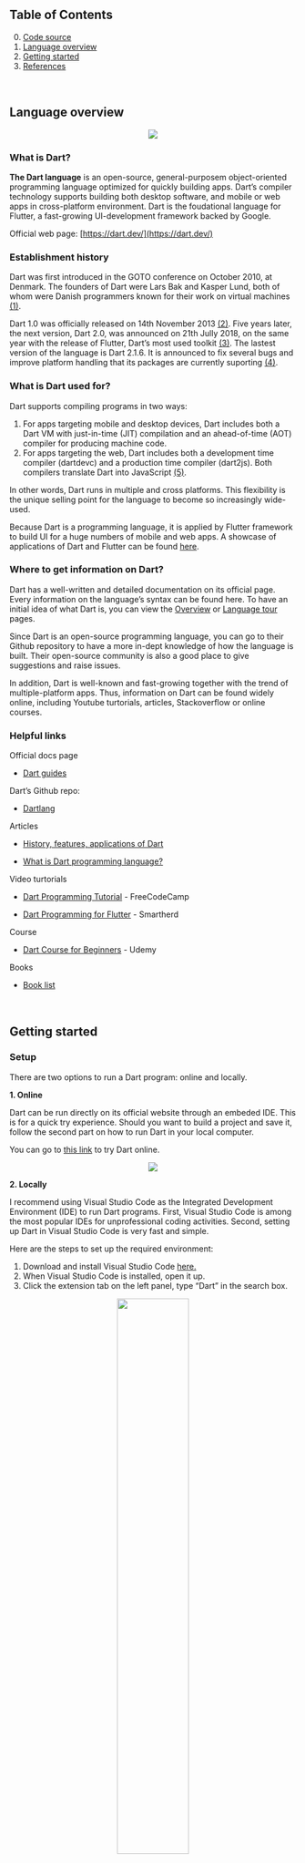## Table of Contents
0. [Code source](https://github.com/tnlong311/dart-cs308/blob/main/documents/1_hello.dart)
1. [Language overview](#overview)
2. [Getting started](#started)
3. [References](#references)

<br />

## **Language overview** <a name="overview"></a>

<p align="center">
    <img src="https://user-images.githubusercontent.com/69509154/155894883-09a305c4-c566-451c-a5c6-87ea41d7b91f.png">
</p>

### **What is Dart?**

**The Dart language** is an open-source, general-purposem object-oriented programming language optimized for quickly building apps. Dart’s compiler technology supports building both desktop software, and mobile or web apps in cross-platform environment. Dart is the foudational language for Flutter, a fast-growing UI-development framework backed by Google. 

Official web page: [https://dart.dev/](https://dart.dev/)

### **Establishment history**

Dart was first introduced in the GOTO conference on October 2010, at Denmark. The founders of Dart were Lars Bak and Kasper Lund, both of whom were  Danish programmers known for their work on virtual machines [(1)](#1).

Dart 1.0 was officially released on 14th November 2013 [(2)](#2). Five years later, the next version, Dart 2.0, was announced on 21th Jully 2018, on the same year with the release of Flutter, Dart’s most used toolkit [(3)](#3). The lastest version of the language is Dart 2.1.6. It is announced to fix several bugs and improve platform handling that its packages are currently suporting [(4)](#4).

### What is Dart used for?

Dart supports compiling programs in two ways:

1. For apps targeting mobile and desktop devices, Dart includes both a Dart VM with just-in-time (JIT) compilation and an ahead-of-time (AOT) compiler for producing machine code.
2. For apps targeting the web, Dart includes both a development time compiler (dartdevc) and a production time compiler (dart2js). Both compilers translate Dart into JavaScript [(5)](#5). 

In other words, Dart runs in multiple and cross platforms. This flexibility is the unique selling point for the language to become so increasingly wide-used. 

Because Dart is a programming language, it is applied by Flutter framework to build UI for a huge numbers of mobile and web apps. A showcase of applications of Dart and Flutter can be found [here](https://flutter.dev/showcase). 

### Where to get information on Dart?

Dart has a well-written and detailed documentation on its official page. Every information on the language’s syntax can be found here. To have an initial idea of what Dart is, you can view the [Overview](https://dart.dev/overview) or [Language tour](https://dart.dev/guides/language/language-tour) pages.

Since Dart is an open-source programming language, you can go to their Github repository to have a more in-dept knowledge of how the language is built. Their open-source community is also a good place to give suggestions and raise issues. 

In addition, Dart is well-known and fast-growing together with the trend of multiple-platform apps. Thus, information on Dart can be found widely online, including Youtube turtorials, articles, Stackoverflow or online courses. 

### Helpful links

Official docs page

- [Dart guides](https://dart.dev/guides)

Dart’s Github repo:

- [Dartlang](https://github.com/dart-lang) 

Articles

- [History, features, applications of Dart](https://www.answersjet.com/2021/06/dart-programming-language-history-features-applications-why-should-learn.html)

- [What is Dart programming language?](https://inlab.fib.upc.edu/en/blog/what-dart-programming-language)

Video turtorials

- [Dart Programming Tutorial](https://www.youtube.com/watch?v=Ej_Pcr4uC2Q) - FreeCodeCamp

- [Dart Programming for Flutter](https://www.youtube.com/watch?v=5rtujDjt50I&list=PLlxmoA0rQ-LyHW9voBdNo4gEEIh0SjG-q) - Smartherd

Course

- [Dart Course for Beginners](https://www.udemy.com/course/dartlang/) - Udemy 

Books 

- [Book list](https://dart.dev/resources/books) 

<br />

## **Getting started** <a name="started"></a>

### **Setup**

There are two options to run a Dart program: online and locally. 

**1. Online**

Dart can be run directly on its official website through an embeded IDE. This is for a quick try experience. Should you want to build a project and save it, follow the second part on how to run Dart in your local computer. 

You can go to [this link](https://dart.dev/#try-dart) to try Dart online.

<p align="center">
    <img src="https://user-images.githubusercontent.com/69509154/155894968-ffc535d9-fadf-4082-8634-28179514e57e.png">
</p>



**2. Locally**

I recommend using Visual Studio Code as the Integrated Development Environment (IDE) to run Dart programs. First, Visual Studio Code is among the most popular IDEs for unprofessional coding activities. Second, setting up Dart in Visual Studio Code is very fast and simple. 

Here are the steps to set up the required environment: 

1. Download and install Visual Studio Code [here.](https://code.visualstudio.com/updates/v1_64)
2. When Visual Studio Code is installed, open it up. 
3. Click the extension tab on the left panel, type “Dart” in the search box. 

<p align="center">
    <img width="50%" src="https://user-images.githubusercontent.com/69509154/155895030-1f083a1f-8993-403d-929c-5a44db071e8d.png">
</p>

4. Click on the Dart icon. Then click “Install”.

<p align="center">
    <img src="https://user-images.githubusercontent.com/69509154/155895068-33e0b0bd-81a0-4aa0-8d19-9d98deaf1388.png">
</p>

Now Visual Studio Code is all set to write and run Dart programs! The process is just as simple as that!

If you choose any IDE that does not include Dart intergration, please install Dart SDK directly on your computer. Detailed turtorial can be found [here.](https://dart.dev/get-dart)

### **Write your first "Hello world!" program in Dart**

Dart is insprired by some of the most popular programming languages, such as C, Java and Javascript. Therefore, if you have a bit of coding experience, you might find here and there in a Dart program something very similar to what you have known. 

Here are the steps to create and run your first “Hello world!” program:

1. On Visual Studio Code, create a new file named “hello.dart”. The tail “.dart” is to recognize Dart programs. 
2. Write the program as follows:
    
<p align="center">
    <img src="https://user-images.githubusercontent.com/69509154/155895089-3c7aec28-c8d2-49ed-b6ef-690d220f5469.png">
</p>

    The “main()” function is compulsory for every Dart program to be able to run.
    
3. Click on the little “Run” button appearing on top of the main() function. 

<p align="center">
    <img src="https://user-images.githubusercontent.com/69509154/155895139-bd772ff1-640e-4c3c-90c8-a0a1d3289b63.png">
</p>
    
    The print screen is in the Debug console at the bottom section.
    
 <p align="center">
    <img src="https://user-images.githubusercontent.com/69509154/155895300-33d4b334-8c8a-47c7-8159-f9a32db874b8.png">
</p>
    
<br />

## References <a name="references"></a>

<a name="1"></a> 
(1) Cleverism,  “Definition of Dart”, last retrieved on 27th Feb 2022, [https://www.cleverism.com/skills-and-tools/dart/](https://www.cleverism.com/skills-and-tools/dart/)

<a name="2"></a> 
(2) Dartlang news, “Dart 1.0: A stable SDK for structured web apps”, last retrieved on 27th Feb 2022 [https://news.dartlang.org/2013/11/dart-10-stable-sdk-for-structured-web.html](https://news.dartlang.org/2013/11/dart-10-stable-sdk-for-structured-web.html)

<a name="3"></a> 
(3) Michael Thomsen, Medium, “Getting ready for Dart 2”, last retrieved on 27th Feb 2022,  [https://medium.com/dartlang/getting-ready-for-dart-2-and-making-your-packages-look-great-on-the-pub-site-118464d7f59d](https://medium.com/dartlang/getting-ready-for-dart-2-and-making-your-packages-look-great-on-the-pub-site-118464d7f59d)

<a name="4"></a> 
(4) Michael Thomsen, Medium, “Dart 2.16: Improved tooling and platform handling”, last retrieved on 27th Feb 2022,  [https://medium.com/dartlang/dart-2-16-improved-tooling-and-platform-handling-dd87abd6bad1](https://medium.com/dartlang/dart-2-16-improved-tooling-and-platform-handling-dd87abd6bad1)

<a name="5"></a> 
(5) Dart.dev, Dart Overview, last retrieved on 27th Feb 2022, [https://dart.dev/overview](https://dart.dev/overview)
